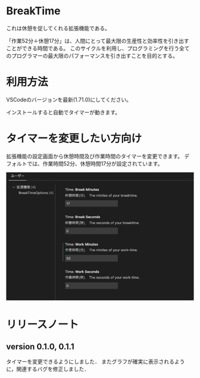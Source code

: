 # BreakTime

これは休憩を促してくれる拡張機能である。

「作業52分＋休憩17分」は、人間にとって最大限の生産性と効率性を引き出すことができる時間である。
このサイクルを利用し、プログラミングを行う全てのプログラマーの最大限のパフォーマンスを引き出すことを目的とする。


# 利用方法
VSCodeのバージョンを最新(1.71.0)にしてください。

インストールすると自動でタイマーが動きます。

# タイマーを変更したい方向け
拡張機能の設定画面から休憩時間及び作業時間のタイマーを変更できます。
デフォルトでは、作業時間52分、休憩時間17分が設定されています。

!['タイマーの変更画面'](images/timersetting.png
)

# リリースノート
## version 0.1.0, 0.1.1
タイマーを変更できるようにしました．
またグラフが確実に表示されるように，関連するバグを修正しました．
